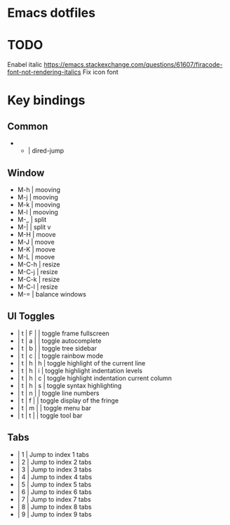 # Emacs dotfiles

# TODO
Enabel italic https://emacs.stackexchange.com/questions/61607/firacode-font-not-rendering-italics
Fix icon font

# Key bindings

## Common
  - - | dired-jump

## Window
  - M-h   | mooving
  - M-j   | mooving
  - M-k   | mooving
  - M-l   | mooving
  - M-_   | split
  - M-|   | split v
  - M-H   | moove
  - M-J   | moove
  - M-K   | moove
  - M-L   | moove
  - M-C-h | resize
  - M-C-j | resize
  - M-C-k | resize
  - M-C-l | resize
  - M-=   | balance windows

## UI Toggles
  - <Leader> | t | F |   | toggle frame fullscreen
  - <Leader> | t | a |   | toggle autocomplete
  - <Leader> | t | b |   | toggle tree sidebar
  - <Leader> | t | c |   | toggle rainbow mode
  - <Leader> | t | h | h | toggle highlight of the current line
  - <Leader> | t | h | i | toggle highlight indentation levels
  - <Leader> | t | h | c | toggle highlight indentation current column
  - <Leader> | t | h | s | toggle syntax highlighting
  - <Leader> | t | n |   | toggle line numbers
  - <Leader> | t | f |   | toggle display of the fringe
  - <Leader> | t | m |   | toggle menu bar
  - <Leader> | t | t |   | toggle tool bar

## Tabs
  - <Leader> | 1 | Jump to index 1 tabs
  - <Leader> | 2 | Jump to index 2 tabs
  - <Leader> | 3 | Jump to index 3 tabs
  - <Leader> | 4 | Jump to index 4 tabs
  - <Leader> | 5 | Jump to index 5 tabs
  - <Leader> | 6 | Jump to index 6 tabs
  - <Leader> | 7 | Jump to index 7 tabs
  - <Leader> | 8 | Jump to index 8 tabs
  - <Leader> | 9 | Jump to index 9 tabs
